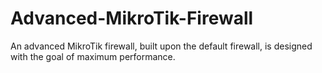 # Advanced-MikroTik-Firewall
An advanced MikroTik firewall, built upon the default firewall, is designed with the goal of maximum performance.
